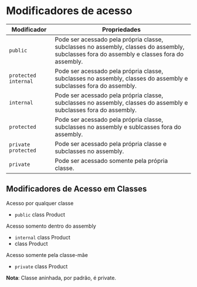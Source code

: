 # Modificadores de acesso

|  Modificador | Propriedades  |
|---|---|
|  `public` | Pode ser acessado pela própria classe, subclasses no assembly, classes do assembly, subclasses fora do assembly e classes fora do assembly.  |
|`protected internal`  |Pode ser acessado pela própria classe, subclasses no assembly, classes do assembly e subclasses fora do assembly.   |
| `internal`  |Pode ser acessado pela própria classe, subclasses no assembly, classes do assembly e subclasses fora do assembly. |
| `protected`  |Pode ser acessado pela própria classe, subclasses no assembly e sublcasses fora do assembly.  |
|`private protected`  |Pode ser acessado pela própria classe e subclasses no assembly.  |
| `private` |Pode ser acessado somente pela própria classe.  |



## Modificadores de Acesso em Classes

Acesso por qualquer classe 
- `public` class Product

Acesso somento dentro do assembly
- `internal` class Product
- class Product

Acesso somente pela classe-mãe
- `private` class Product

**Nota**: Classe aninhada, por padrão, é private.